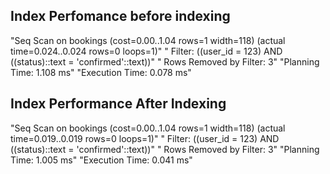 
## Index Perfomance before indexing
"Seq Scan on bookings  (cost=0.00..1.04 rows=1 width=118) (actual time=0.024..0.024 rows=0 loops=1)"
"  Filter: ((user_id = 123) AND ((status)::text = 'confirmed'::text))"
"  Rows Removed by Filter: 3"
"Planning Time: 1.108 ms"
"Execution Time: 0.078 ms"

## Index Performance After Indexing
"Seq Scan on bookings  (cost=0.00..1.04 rows=1 width=118) (actual time=0.019..0.019 rows=0 loops=1)"
"  Filter: ((user_id = 123) AND ((status)::text = 'confirmed'::text))"
"  Rows Removed by Filter: 3"
"Planning Time: 1.005 ms"
"Execution Time: 0.041 ms"
